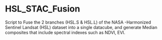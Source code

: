 # HSL_STAC_Fusion
Script to Fuse the 2 branches (HSL.S &amp; HSL.L) of the NASA -Harmonized Sentinel Landsat (HSL) dataset into a single datacube, and generate Median composites that include spectral indexes such as NDVI, EVI.

# 
